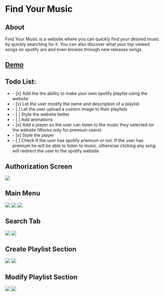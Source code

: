 <h1>Find Your Music</h1>

<h2>About</h2>
<p>Find Your Music is a website where you can quickly find your desired music by quickly searching for it. You can also discover what your top viewed songs on spotify are and even browse through new releases songs</p>


<a href="https://find-your-music.herokuapp.com"><h2>Demo</h2></a>

<h2>Todo List:</h2>
<ul>
<li> - [x] Add the the ability to make your own spotify playlist using the website</li>
<li> - [x] Let the user modify the name and description of a playlist</li>
<li> - [ ] Let the user upload a custom image to their playlists</li>
<li> - [ ] Style the website better</li>
<li> - [ ] Add animations</li>
<li> - [x] Add a player so the user can listen to the music they selected on the website (Works only for premium users)</li>
<li> - [x] Style the player</li> 
<li> - [ ] Check if the user has spotify premium or not. If the user has premium he will be able to listen to music, otherwise clicking any song will redirect the user to the spotify website</li>

</ul>
<h2>Authorization Screen</h2>
<img src="https://i.imgur.com/Iy8UszS.png"/>
<h2>Main Menu</h2>
<img src="https://i.imgur.com/SUMjxRc.png"/>
<img src="https://i.imgur.com/Y4CBHrb.png"/>
<img src="https://i.imgur.com/AZfBUtg.png"/>
<h2>Search Tab</h2>
<img src="https://i.imgur.com/Ar7SA3u.png"/>
<img src="https://i.imgur.com/IEfm2WW.png"/>
<h2>Create Playlist Section</h2>
<img src="https://i.imgur.com/vGNJoi4.png"/>
<img src="https://i.imgur.com/lia77ir.png"/>
<h2>Modify Playlist Section</h2>
<img src="https://i.imgur.com/LKIroiv.png"/>
<img src="https://i.imgur.com/YSCBMs8.png"/>